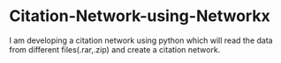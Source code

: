 # Citation-Network-using-Networkx
I am developing a citation network using python which will read the data from different files(.rar,.zip) and create a citation network.

